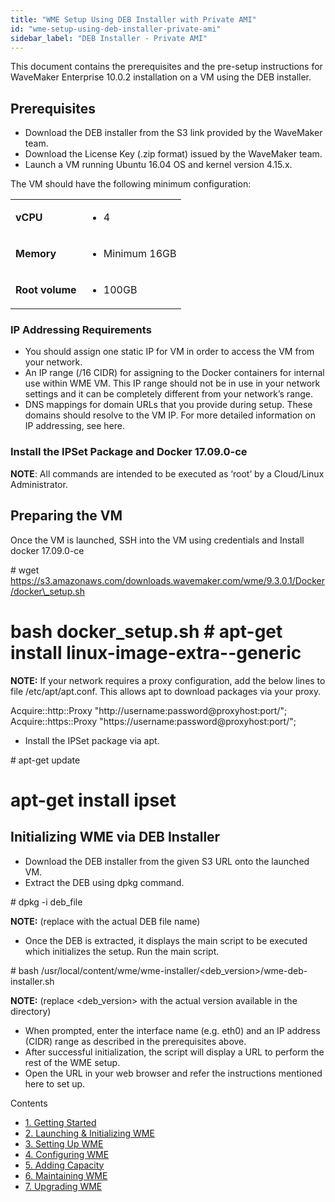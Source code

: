 ```yaml
---
title: "WME Setup Using DEB Installer with Private AMI"
id: "wme-setup-using-deb-installer-private-ami"
sidebar_label: "DEB Installer - Private AMI"
---
```


This document contains the prerequisites and the pre-setup instructions for WaveMaker Enterprise 10.0.2 installation on a VM using the DEB installer.

## Prerequisites

- Download the DEB installer from the S3 link provided by the WaveMaker team.
- Download the License Key (.zip format) issued by the WaveMaker team.
- Launch a VM running Ubuntu 16.04 OS and kernel version 4.15.x.

The VM should have the following minimum configuration:

<table><tbody><tr><td><strong>vCPU</strong></td><td><ul><li>4</li></ul></td></tr><tr><td><strong>Memory</strong></td><td><ul><li>Minimum 16GB</li></ul></td></tr><tr><td><strong>Root volume</strong></td><td><ul><li>100GB</li></ul></td></tr></tbody></table>

### IP Addressing Requirements

- You should assign one static IP for VM in order to access the VM from your network.
- An IP range (/16 CIDR) for assigning to the Docker containers for internal use within WME VM. This IP range should not be in use in your network settings and it can be completely different from your network’s range.
- DNS mappings for domain URLs that you provide during setup. These domains should resolve to the VM IP. For more detailed information on IP addressing, see here.

### Install the IPSet Package and Docker 17.09.0-ce

**NOTE**: All commands are intended to be executed as ‘root’ by a Cloud/Linux Administrator.

## Preparing the VM

Once the VM is launched, SSH into the VM using credentials and Install docker 17.09.0-ce

\# wget 
https://s3.amazonaws.com/downloads.wavemaker.com/wme/9.3.0.1/Docker/docker\_setup.sh 
# bash docker\_setup.sh # apt-get install linux-image-extra-<kernel verion>-generic

**NOTE:** If your network requires a proxy configuration, add the below lines to file /etc/apt/apt.conf. This allows apt to download packages via your proxy.

Acquire::http::Proxy "http://username:password@proxyhost:port/"; 
Acquire::https::Proxy 
"https://username:password@proxyhost:port/";

- Install the IPSet package via apt.

\# apt-get update
# apt-get install ipset

## Initializing WME via DEB Installer

- Download the DEB installer from the given S3 URL onto the launched VM.
- Extract the DEB using dpkg command.

\# dpkg -i deb\_file

**NOTE:** (replace with the actual DEB file name)

- Once the DEB is extracted, it displays the main script to be executed which initializes the setup. Run the main script.

\# bash /usr/local/content/wme/wme-installer/<deb\_version>/wme-deb-installer.sh

**NOTE:** (replace <deb\_version> with the actual version available in the directory)

- When prompted, enter the interface name (e.g. eth0) and an IP address (CIDR) range as described in the prerequisites above.
- After successful initialization, the script will display a URL to perform the rest of the WME setup.
- Open the URL in your web browser and refer the instructions mentioned here to set up.

Contents

- [1\. Getting Started](/learn/installation/wavemaker-enterprise-setup-guide/)
- [2\. Launching & Initializing WME](/learn/installation/wme-setup-guide-launch-initialize/)
- [3\. Setting Up WME](/learn/installation/wme-setup-guide-access-setting/)
- [4\. Configuring WME](/learn/installation/wme-setup-guide-configuration/)
- [5\. Adding Capacity](/learn/installation/wme-setup-guide-adding-capacity/)
- [6\. Maintaining WME](/learn/installation/wme-setup-guide-maintenance/)
- [7\. Upgrading WME](/learn/installation/wme-setup-guide-upgrading/)

